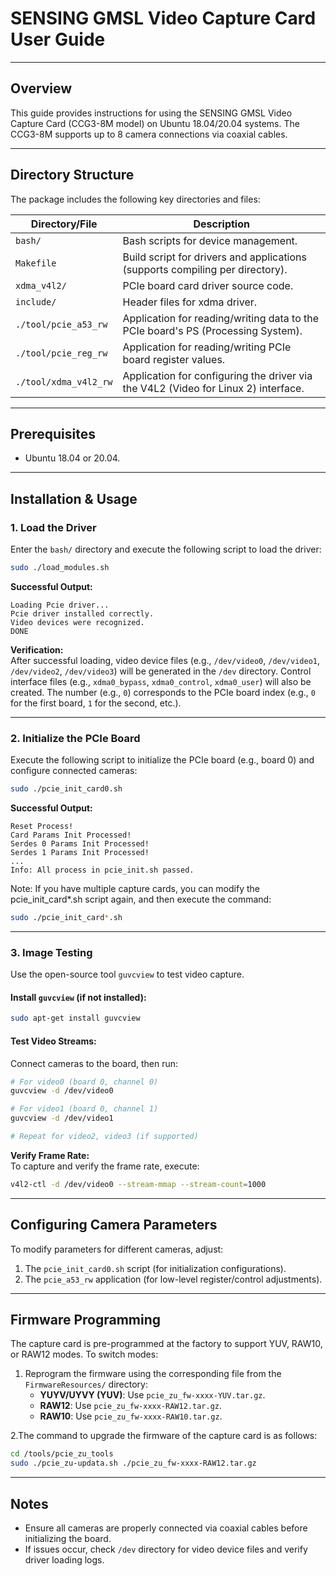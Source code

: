 # SENSING GMSL Video Capture Card User Guide  

---

## Overview  
This guide provides instructions for using the SENSING GMSL Video Capture Card (CCG3-8M model) on Ubuntu 18.04/20.04 systems. The CCG3-8M supports up to 8 camera connections via coaxial cables.  

---

## Directory Structure  
The package includes the following key directories and files:  

| Directory/File               | Description                                                                 |
|-------------------------------|-----------------------------------------------------------------------------|
| `bash/`                       | Bash scripts for device management.                                        |
| `Makefile`                    | Build script for drivers and applications (supports compiling per directory). |
| `xdma_v4l2/`                  | PCIe board card driver source code.                                        |
| `include/`                    | Header files for xdma driver.                                               |
| `./tool/pcie_a53_rw`          | Application for reading/writing data to the PCIe board's PS (Processing System). |
| `./tool/pcie_reg_rw`          | Application for reading/writing PCIe board register values.                 |
| `./tool/xdma_v4l2_rw`         | Application for configuring the driver via the V4L2 (Video for Linux 2) interface. |

---

## Prerequisites  
- Ubuntu 18.04 or 20.04.  

---

## Installation & Usage  

### 1. Load the Driver  
Enter the `bash/` directory and execute the following script to load the driver:  
```bash
sudo ./load_modules.sh
```  

**Successful Output:**  
```
Loading Pcie driver...
Pcie driver installed correctly.
Video devices were recognized.
DONE
```  

**Verification:**  
After successful loading, video device files (e.g., `/dev/video0`, `/dev/video1`, `/dev/video2`, `/dev/video3`) will be generated in the `/dev` directory. Control interface files (e.g., `xdma0_bypass`, `xdma0_control`, `xdma0_user`) will also be created. The number (e.g., `0`) corresponds to the PCIe board index (e.g., `0` for the first board, `1` for the second, etc.).  

---

### 2. Initialize the PCIe Board  
Execute the following script to initialize the PCIe board (e.g., board 0) and configure connected cameras:  
```bash
sudo ./pcie_init_card0.sh
```  

**Successful Output:**  
```
Reset Process!
Card Params Init Processed!
Serdes 0 Params Init Processed!
Serdes 1 Params Init Processed!
...
Info: All process in pcie_init.sh passed.
```  
Note: If you have multiple capture cards, you can modify the pcie_init_card*.sh script again, and then execute the command:
```bash
sudo ./pcie_init_card*.sh
```  
---

### 3. Image Testing  
Use the open-source tool `guvcview` to test video capture.  

#### Install `guvcview` (if not installed):  
```bash
sudo apt-get install guvcview
```  

#### Test Video Streams:  
Connect cameras to the board, then run:  
```bash
# For video0 (board 0, channel 0)
guvcview -d /dev/video0

# For video1 (board 0, channel 1)
guvcview -d /dev/video1

# Repeat for video2, video3 (if supported)
```  

**Verify Frame Rate:**  
To capture and verify the frame rate, execute:  
```bash
v4l2-ctl -d /dev/video0 --stream-mmap --stream-count=1000
```  

---

## Configuring Camera Parameters  
To modify parameters for different cameras, adjust:  
1. The `pcie_init_card0.sh` script (for initialization configurations).  
2. The `pcie_a53_rw` application (for low-level register/control adjustments).  

---

## Firmware Programming  
The capture card is pre-programmed at the factory to support YUV, RAW10, or RAW12 modes. To switch modes:  

1. Reprogram the firmware using the corresponding file from the `FirmwareResources/` directory:  
   - **YUYV/UYVY (YUV)**: Use `pcie_zu_fw-xxxx-YUV.tar.gz`.  
   - **RAW12**: Use `pcie_zu_fw-xxxx-RAW12.tar.gz`.  
   - **RAW10**: Use `pcie_zu_fw-xxxx-RAW10.tar.gz`.  

2.The command to upgrade the firmware of the capture card is as follows:
```bash
cd /tools/pcie_zu_tools
sudo ./pcie_zu-updata.sh ./pcie_zu_fw-xxxx-RAW12.tar.gz
``` 
--- 

## Notes  
- Ensure all cameras are properly connected via coaxial cables before initializing the board.  
- If issues occur, check `/dev` directory for video device files and verify driver loading logs.
